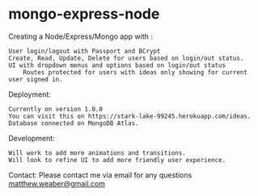 # mongo-express-node

Creating a Node/Express/Mongo app with :

	User login/logout with Passport and BCrypt
	Create, Read, Update, Delete for users based on login/out status.
	UI with dropdown menus and options based on login/out status
		Routes protected for users with ideas only showing for current user signed in.
	

Deployment:
	
	Currently on version 1.0.0
	You can visit this on https://stark-lake-99245.herokuapp.com/ideas.
	Database connected on MongoDB Atlas. 
	
Development:

	Will work to add more animations and transitions. 
	Will look to refine UI to add more friendly user experience.

Contact:
	Please contact me via email for any questions
		matthew.weaber@gmail.com
